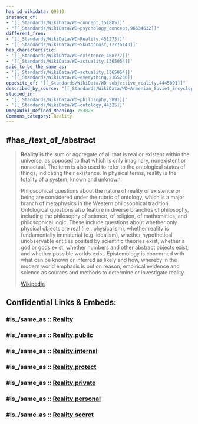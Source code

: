 ```yaml
---
has_id_wikidata: Q9510
instance_of:
- '[[_Standards/WikiData/WD~concept,151885]]'
- "[[_Standards/WikiData/WD~psychology_concept,96634632]]"
different_from:
- '[[_Standards/WikiData/WD~Reality,451273]]'
- '[[_Standards/WikiData/WD~Skutočnosť,12776143]]'
has_characteristic:
- '[[_Standards/WikiData/WD~existence,468777]]'
- '[[_Standards/WikiData/WD~actuality,1365054]]'
said_to_be_the_same_as:
- '[[_Standards/WikiData/WD~actuality,1365054]]'
- '[[_Standards/WikiData/WD~everything,2165236]]'
opposite_of: "[[_Standards/WikiData/WD~subjective_reality,4445091]]"
described_by_source: "[[_Standards/WikiData/WD~Armenian_Soviet_Encyclopedia,_vol._4,124737630]]"
studied_in:
- '[[_Standards/WikiData/WD~philosophy,5891]]'
- '[[_Standards/WikiData/WD~ontology,44325]]'
OmegaWiki_Defined_Meaning: 753828
Commons_category: Reality
---
```


## #has_/text_of_/abstract 

> **Reality** is the sum or aggregate of all that is real or existent within the universe, as opposed to that which is only imaginary, nonexistent or nonactual. The term is also used to refer to the ontological status of things, indicating their existence. In physical terms, reality is the totality of a system, known and unknown.
>
> Philosophical questions about the nature of reality or existence or being are considered under the rubric of ontology, which is a major branch of metaphysics in the Western philosophical tradition. Ontological questions also feature in diverse branches of philosophy, including the philosophy of science, of religion, of mathematics, and philosophical logic. These include questions about whether only physical objects are real (i.e., physicalism), whether reality is fundamentally immaterial (e.g. idealism), whether hypothetical unobservable entities posited by scientific theories exist, whether a god or gods exist, whether numbers and other abstract objects exist, and whether possible worlds exist. Epistemology is concerned with what can be known or inferred as likely and how, whereby in the modern world emphasis is put on reason, empirical evidence and science as sources and methods to determine or investigate reality.
>
> [Wikipedia](https://en.wikipedia.org/wiki/Reality)


## Confidential Links & Embeds: 

### #is_/same_as :: [Reality](Reality.md) 

### #is_/same_as :: [Reality.public](/_public/Philosophy/Metaphysics/Reality.public.md) 

### #is_/same_as :: [Reality.internal](/_internal/Philosophy/Metaphysics/Reality.internal.md) 

### #is_/same_as :: [Reality.protect](/_protect/Philosophy/Metaphysics/Reality.protect.md) 

### #is_/same_as :: [Reality.private](/_private/Philosophy/Metaphysics/Reality.private.md) 

### #is_/same_as :: [Reality.personal](/_personal/Philosophy/Metaphysics/Reality.personal.md) 

### #is_/same_as :: [Reality.secret](/_secret/Philosophy/Metaphysics/Reality.secret.md)

